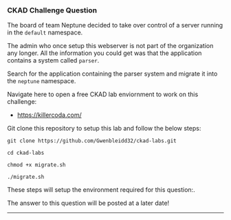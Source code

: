 ### CKAD Challenge Question

The board of team Neptune decided to take over control of a server running in the `default` namespace.

The admin who once setup this webserver is not part of the organization any longer. All the information you could get was that the application contains a system called `parser`. 

Search for the application containing the parser system and migrate it into the `neptune` namespace.

Navigate here to open a free CKAD lab enviornment to work on this challenge:
- https://killercoda.com/

Git clone this repository to setup this lab and follow the below steps:
```shell
git clone https://github.com/Gwenbleidd32/ckad-labs.git

cd ckad-labs

chmod +x migrate.sh

./migrate.sh
```

These steps will setup the environment required for this question:.

The answer to this question will be posted at a later date!

---
